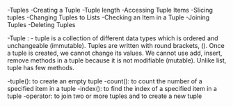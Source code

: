 -Tuples
-Creating a Tuple
-Tuple length
-Accessing Tuple Items
-Slicing tuples
-Changing Tuples to Lists
-Checking an Item in a Tuple
-Joining Tuples
-Deleting Tuples

-Tuple : -  tuple is a collection of different data types which is ordered and unchangeable (immutable). Tuples are written with round brackets, (). Once a tuple is created, we cannot change its values. We cannot use add, insert, remove methods in a tuple because it is not modifiable (mutable). Unlike list, tuple has few methods.

-tuple(): to create an empty tuple
-count(): to count the number of a specified item in a tuple
-index(): to find the index of a specified item in a tuple
-operator: to join two or more tuples and to create a new tuple

